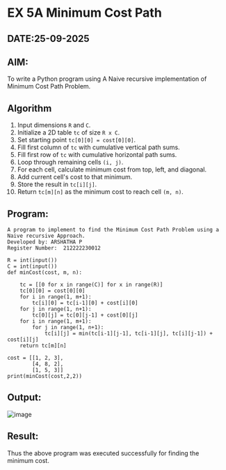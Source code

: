 # EX 5A Minimum Cost Path
## DATE:25-09-2025
## AIM:
To write a Python program using A Naive recursive implementation of Minimum Cost Path Problem.

## Algorithm

1. Input dimensions `R` and `C`.
2. Initialize a 2D table `tc` of size `R x C`.
3. Set starting point `tc[0][0] = cost[0][0]`.
4. Fill first column of `tc` with cumulative vertical path sums.
5. Fill first row of `tc` with cumulative horizontal path sums.
6. Loop through remaining cells `(i, j)`.
7. For each cell, calculate minimum cost from top, left, and diagonal.
8. Add current cell's cost to that minimum.
9. Store the result in `tc[i][j]`.
10. Return `tc[m][n]` as the minimum cost to reach cell `(m, n)`.  

## Program:
```
A program to implement to find the Minimum Cost Path Problem using a  Naive recursive Approach.
Developed by: ARSHATHA P
Register Number:  212222230012
```
```PY
R = int(input())
C = int(input())
def minCost(cost, m, n):
 
    tc = [[0 for x in range(C)] for x in range(R)]
    tc[0][0] = cost[0][0]
    for i in range(1, m+1):
        tc[i][0] = tc[i-1][0] + cost[i][0]
    for j in range(1, n+1):
        tc[0][j] = tc[0][j-1] + cost[0][j]
    for i in range(1, m+1):
        for j in range(1, n+1):
            tc[i][j] = min(tc[i-1][j-1], tc[i-1][j], tc[i][j-1]) + cost[i][j]
    return tc[m][n]
 
cost = [[1, 2, 3],
        [4, 8, 2],
        [1, 5, 3]]
print(minCost(cost,2,2))
```
## Output:

![image](https://github.com/user-attachments/assets/5b7ad7fb-cd5e-426f-bb66-55a327dba188)



## Result:
Thus the above program was executed successfully for finding the minimum cost.

